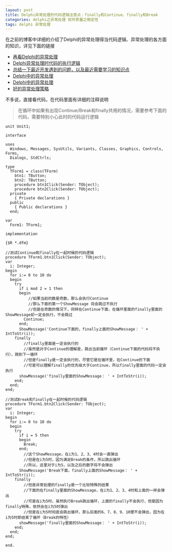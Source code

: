 ```yaml
---
layout: post
title: Delphi异常处理的代码逻辑注意点：finally和Continue、finally和Break
categories: delphi之异常处理 软件质量之稳定性
tags: delphi 异常处理
---
```


在之前的博客中详细的介绍了Delphi的异常处理得当代码逻辑、异常处理的各方面的知识，详见下面的链接

* [再看Delphi的异常处理](http://www.xumenger.com/delphi-except-20160116/)
* [Delphi异常处理时代码的执行逻辑](http://www.xumenger.com/delphi-exception-20151201/)
* [总结一下最近开发遇到的问题，以及最近需要学习的知识点](http://www.xumenger.com/learn-plan-20151123/)
* [Delphi中的异常处理](http://www.xumenger.com/delphi-exception-20150428/)
* [Delphi中的异常处理](http://www.xumenger.com/delphi-exception/)
* [好的异常处理策略](http://www.xumenger.com/delphi-except-20160128/)

不多说，直接看代码，在代码里面有详细的注释说明

>在循环中如果有出现Continue/Break和finally共用的情况，需要参考下面的代码，需要特别小心此时的代码运行逻辑

```
unit Unit1;

interface

uses
  Windows, Messages, SysUtils, Variants, Classes, Graphics, Controls, Forms,
  Dialogs, StdCtrls;

type
  TForm1 = class(TForm)
    btn1: TButton;
    btn2: TButton;
    procedure btn1Click(Sender: TObject);
    procedure btn2Click(Sender: TObject);
  private
    { Private declarations }
  public
    { Public declarations }
  end;

var
  Form1: TForm1;

implementation

{$R *.dfm}

//测试Continue和finally在一起时候的代码逻辑
procedure TForm1.btn1Click(Sender: TObject);
var
  i: Integer;
begin
  for i:= 0 to 10 do
  begin
    try
      if i mod 2 = 1 then
      begin
          //如果当前的数是奇数，那么会执行Continue
          //那么下面的第一个ShowMessage 将会跳过不执行
          //但是在奇数的情况下，同样在Continue下面，在循环里面的finally里面的ShowMessage却一定会执行，不会跳过
        Continue;
      end;
      ShowMessage('Continue下面的，finally上面的ShowMessage： ' + IntToStr(i));
    finally
        //finally里面是一定会执行的
        //虽然是对于Continue的理解是，跳出当前循环（Continue下面的代码将不执行），跳到下一循环
        //但是finally是一定会执行的，尽管它是在循环里，在Continue的下面
        //可是可以理解finally的优先级大于Continue，所以finally里面的代码一定会执行
      showMessage('finally里面的ShowMessage： ' + IntToStr(i));
    end;
  end;
end;

//测试Break和finally在一起时候的代码逻辑
procedure TForm1.btn2Click(Sender: TObject);
var
  i: Integer;
begin
  for i:= 0 to 10 do
  begin
    try
      if i = 5 then
      begin
        Break;
      end;
        //这个ShowMessage，在i为1、2、3、4时会一直弹出
        //但是在i为5时，因为满足Break的条件，所以跳出循环
        //所以，这里对于i为5，以及之后的数字将不会弹出
      ShowMessage('Break下面，finally上面的ShowMessage： ' + IntToStr(i));
    finally
        //但是异常处理的finally是一个比较特殊的结果
        //下面的在finally里面的ShowMessage，在i为1、2、3、4时和上面的一样会弹出
        //可是在i为5时，虽然执行Break跳出循环，上面的finally不会执行，但是因为finally特殊，依然会在i为5时弹出
        //但是在i为5时彻底会跳出循环，那么后面的6、7、8、9、10便不会弹出，因为在i为5时即结束了循环（Break的特性）
      showMessage('finally里面的ShowMessage： ' + IntToStr(i));
    end;
  end;
end;

end.
```
